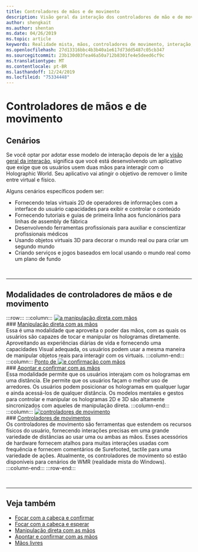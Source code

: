 ```yaml
---
title: Controladores de mãos e de movimento
description: Visão geral da interação dos controladores de mão e de movimento
author: shengkait
ms.author: shentan
ms.date: 04/26/2019
ms.topic: article
keywords: Realidade mista, mãos, controladores de movimento, interação, design
ms.openlocfilehash: 27d13316bbc4b3b40a1e617d73dd5487c05cb347
ms.sourcegitcommit: 23b130d03fea46a50a712b8301fe4e5deed6cf9c
ms.translationtype: MT
ms.contentlocale: pt-BR
ms.lasthandoff: 12/24/2019
ms.locfileid: "75334448"
---
```

# <a name="hands-and-motion-controllers"></a>Controladores de mãos e de movimento
## <a name="scenarios"></a>Cenários
Se você optar por adotar esse modelo de interação depois de ler a [visão geral da interação](interaction-fundamentals.md), significa que você está desenvolvendo um aplicativo que exige que os usuários usem duas mãos para interagir com o Holographic World. Seu aplicativo vai atingir o objetivo de remover o limite entre virtual e físico.

Alguns cenários específicos podem ser:
* Fornecendo telas virtuais 2D de operadores de informações com a interface do usuário capacidades para exibir e controlar o conteúdo
* Fornecendo tutoriais e guias de primeira linha aos funcionários para linhas de assembly de fábrica
* Desenvolvendo ferramentas profissionais para auxiliar e conscientizar profissionais médicos  
* Usando objetos virtuais 3D para decorar o mundo real ou para criar um segundo mundo 
* Criando serviços e jogos baseados em local usando o mundo real como um plano de fundo

<br>

---

## <a name="hands-and-motion-controllers-modalities"></a>Modalidades de controladores de mãos e de movimento

:::row:::
    :::column:::
       [![a manipulação direta com mãos](images/hands-and-controllers-direct-manipulation.jpg)](direct-manipulation.md)<br>
       ### <a name="direct-manipulation-with-handsdirect-manipulationmdbr"></a>[Manipulação direta com as mãos](direct-manipulation.md)<br>
       Essa é uma modalidade que aproveita o poder das mãos, com as quais os usuários são capazes de tocar e manipular os hologramas diretamente. Aproveitando as experiências diárias de vida e fornecendo uma capacidades Visual adequada, os usuários podem usar a mesma maneira de manipular objetos reais para interagir com os virtuais.
    :::column-end:::
    :::column:::
       [Ponto de ![e confirmação com mãos](images/hands-and-controllers-point-and-commit.jpg)](point-and-commit.md)<br>
        ### <a name="point-and-commit-with-handspoint-and-commitmdbr"></a>[Apontar e confirmar com as mãos](point-and-commit.md)<br>
        Essa modalidade permite que os usuários interajam com os hologramas em uma distância. Ele permite que os usuários façam o melhor uso de arredores. Os usuários podem posicionar os hologramas em qualquer lugar e ainda acessá-los de qualquer distância. Os modelos mentales e gestos para controlar e manipular os hologramas 2D e 3D são altamente sincronizados com aqueles de manipulação direta.
    :::column-end:::
    :::column:::
       [![controladores de movimento](images/hands-and-controllers-motion-controllers.jpg)](motion-controllers.md)<br>
       ### <a name="motion-controllersmotion-controllersmdbr"></a>[Controladores de movimentos](motion-controllers.md)<br>
       Os controladores de movimento são ferramentas que estendem os recursos físicos do usuário, fornecendo interações precisas em uma grande variedade de distâncias ao usar uma ou ambas as mãos. Esses acessórios de hardware fornecem atalhos para muitas interações usadas com frequência e fornecem comentários de Surefooted, tactile para uma variedade de ações. Atualmente, os controladores de movimento só estão disponíveis para cenários de WMR (realidade mista do Windows). 
    :::column-end:::
:::row-end:::

<br>

---

## <a name="see-also"></a>Veja também
* [Focar com a cabeça e confirmar](gaze-and-commit.md)
* [Focar com a cabeça e esperar](gaze-and-dwell.md)
* [Manipulação direta com as mãos](direct-manipulation.md)
* [Apontar e confirmar com as mãos](point-and-commit.md)
* [Mãos livres](hands-free.md)
